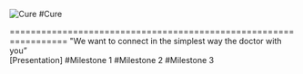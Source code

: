 ![Cure](http://www.mediafire.com/convkey/4d36/40hzip52ed334c72g.jpg) #Cure 

=================================================================
 "We want to connect in the simplest way the doctor with you” <br>
 [Presentation]
#Milestone 1
#Milestone 2
#Milestone 3
